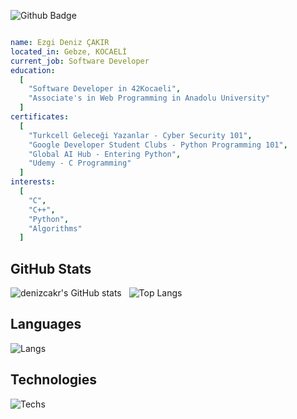 ![Github Badge](https://komarev.com/ghpvc/?username=denizcakr&color=brightgreen)
```yaml

name: Ezgi Deniz ÇAKIR
located_in: Gebze, KOCAELİ
current_job: Software Developer
education:
  [
    "Software Developer in 42Kocaeli",
    "Associate's in Web Programming in Anadolu University"
  ]
certificates:
  [
    "Turkcell Geleceği Yazanlar - Cyber Security 101",
    "Google Developer Student Clubs - Python Programming 101",
    "Global AI Hub - Entering Python",
    "Udemy - C Programming"
  ]
interests:
  [
    "C",
    "C++",
    "Python",
    "Algorithms"
  ]
```
## GitHub Stats
![denizcakr's GitHub stats](https://github-readme-stats.vercel.app/api?username=denizcakr&show_icons=true&theme=dracula) &nbsp;&nbsp;![Top Langs](https://github-readme-stats.vercel.app/api/top-langs/?username=denizcakr&layout=compact&theme=dracula)
## Languages
![Langs](https://skillicons.dev/icons?i=c,cpp,py,html,css,")
## Technologies
![Techs](https://skillicons.dev/icons?i=linux,vscode,git,bash,cmake,docker,kali,pycharm,linkedin,")
